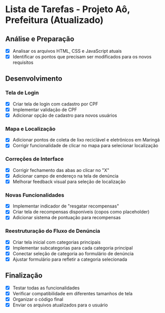 # Lista de Tarefas - Projeto Aô, Prefeitura (Atualizado)

## Análise e Preparação
- [x] Analisar os arquivos HTML, CSS e JavaScript atuais
- [x] Identificar os pontos que precisam ser modificados para os novos requisitos

## Desenvolvimento
### Tela de Login
- [x] Criar tela de login com cadastro por CPF
- [x] Implementar validação de CPF
- [x] Adicionar opção de cadastro para novos usuários

### Mapa e Localização
- [x] Adicionar pontos de coleta de lixo reciclável e eletrônicos em Maringá
- [x] Corrigir funcionalidade de clicar no mapa para selecionar localização

### Correções de Interface
- [x] Corrigir fechamento das abas ao clicar no "X"
- [x] Adicionar campo de endereço na tela de denúncia
- [x] Melhorar feedback visual para seleção de localização

### Novas Funcionalidades
- [x] Implementar indicador de "resgatar recompensas"
- [x] Criar tela de recompensas disponíveis (copos como placeholder)
- [x] Adicionar sistema de pontuação para recompensas

### Reestruturação do Fluxo de Denúncia
- [x] Criar tela inicial com categorias principais
- [x] Implementar subcategorias para cada categoria principal
- [x] Conectar seleção de categoria ao formulário de denúncia
- [x] Ajustar formulário para refletir a categoria selecionada

## Finalização
- [x] Testar todas as funcionalidades
- [x] Verificar compatibilidade em diferentes tamanhos de tela
- [x] Organizar o código final
- [x] Enviar os arquivos atualizados para o usuário
